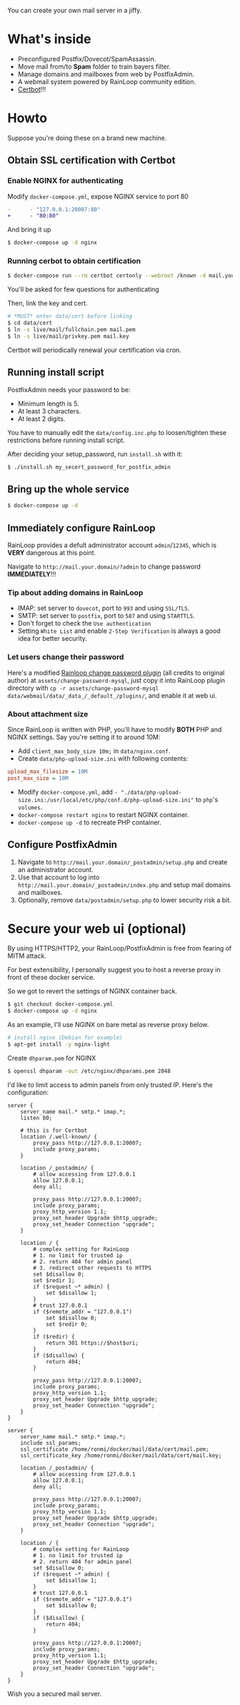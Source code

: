 You can create your own mail server in a jiffy.

# What's inside

* Preconfigured Postfix/Dovecot/SpamAssassin.
* Move mail from/to **Spam** folder to train bayers filter.
* Manage domains and mailboxes from web by PostfixAdmin.
* A webmail system powered by RainLoop community edition.
* [Certbot](https://letsencrypt.org)!!!

# Howto

Suppose you're doing these on a brand new machine.

## Obtain SSL certification with Certbot

### Enable NGINX for authenticating

Modify `docker-compose.yml`, expose NGINX service to port 80

```diff
-      - "127.0.0.1:20007:80"
+      - "80:80"
```

And bring it up

```sh
$ docker-compose up -d nginx
```

### Running cerbot to obtain certification

```sh
$ docker-compose run --rm certbot certonly --webroot /known -d mail.your.domain -d another.host -d another.domain --cert-name mail
```

You'll be asked for few questions for authenticating

Then, link the key and cert.

```sh
# *MUST* enter data/cert before linking
$ cd data/cert
$ ln -s live/mail/fullchain.pem mail.pem
$ ln -s live/mail/privkey.pem mail.key
```

Certbot will periodically renewal your certification via cron.

## Running install script

PostfixAdmin needs your password to be:

* Minimum length is 5.
* At least 3 characters.
* At least 2 digits.

You have to manually edit the `data/config.inc.php` to loosen/tighten these restrictions before running install script.

After deciding your setup_password, run `install.sh` with it:

```sh
$ ./install.sh my_secert_password_for_postfix_admin
```

## Bring up the whole service

```sh
$ docker-compose up -d
```

## Immediately configure RainLoop

RainLoop provides a defult administrator account `admin`/`12345`, which is **VERY** dangerous at this point.

Navigate to `http://mail.your.domain/?admin` to change password **IMMEDIATELY**!!!

### Tip about adding domains in RainLoop

- IMAP: set server to `dovecot`, port to `993` and using `SSL/TLS`.
- SMTP: set server to `postfix`, port to `587` and using `STARTTLS`.
- Don't forget to check the `Use authentication`
- Setting `White List` and enable `2-Step Verification` is always a good idea for better security.

### Let users change their password

Here's a modified [Rainloop change password plugin](https://github.com/sandrodz/rainloop-change-password-plugin-mysql) (all credits to original author) at `assets/change-password-mysql`, just copy it into RainLoop plugin directory with `cp -r assets/change-password-mysql data/webmail/data/_data_/_default_/plugins/`, and enable it at web ui.

### About attachment size

Since RainLoop is written with PHP, you'll have to modify **BOTH** PHP and NGINX settings. Say you're setting it to around 10M:

- Add `client_max_body_size 10m;` in `data/nginx.conf`.
- Create `data/php-upload-size.ini` with following contents:

```ini
upload_max_filesize = 10M
post_max_size = 10M
```

- Modify `docker-compose.yml`, add `- "./data/php-upload-size.ini:/usr/local/etc/php/conf.d/php-upload-size.ini"` to `php`'s `volumes`.
- `docker-compose restart nginx` to restart NGINX container.
- `docker-compose up -d` to recreate PHP container.

## Configure PostfixAdmin

1. Navigate to `http://mail.your.domain/_postadmin/setup.php` and create an administrator account.
2. Use that account to log into `http://mail.your.domain/_postadmin/index.php` and setup mail domains and mailboxes.
3. Optionally, remove `data/postadmin/setup.php` to lower security risk a bit.

# Secure your web ui (optional)

By using HTTPS/HTTP2, your RainLoop/PostfixAdmin is free from fearing of MITM attack.

For best extensibility, I personally suggest you to host a reverse proxy in front of these docker service.

So we got to revert the settings of NGINX container back.

```sh
$ git checkout docker-compose.yml
$ docker-compose up -d nginx
```

As an example, I'll use NGINX on bare metal as reverse proxy below.

```sh
# install nginx (Debian for example)
$ apt-get install -y nginx-light
```

Create `dhparam.pem` for NGINX

```sh
$ openssl dhparam -out /etc/nginx/dhparams.pem 2048
```

I'd like to limit access to admin panels from only trusted IP. Here's the configuration:

```nginx
server {
    server_name mail.* smtp.* imap.*;
    listen 80;

	# this is for Certbot
    location /.well-known/ {
        proxy_pass http://127.0.0.1:20007;
        include proxy_params;
    }

    location /_postadmin/ {
        # allow accessing from 127.0.0.1
        allow 127.0.0.1;
        deny all;

        proxy_pass http://127.0.0.1:20007;
        include proxy_params;
        proxy_http_version 1.1;
        proxy_set_header Upgrade $http_upgrade;
        proxy_set_header Connection "upgrade";
    }

    location / {
        # complex setting for RainLoop
        # 1. no limit for trusted ip
        # 2. return 404 for admin panel
        # 3. redirect other requests to HTTPS
        set $disallow 0;
        set $redir 1;
        if ($request ~* admin) {
            set $disallow 1;
        }
        # trust 127.0.0.1
        if ($remote_addr = "127.0.0.1")
            set $disallow 0;
            set $redir 0;
        }
        if ($redir) {
            return 301 https://$host$uri;
        }
        if ($disallow) {
            return 404;
        }

        proxy_pass http://127.0.0.1:20007;
        include proxy_params;
        proxy_http_version 1.1;
        proxy_set_header Upgrade $http_upgrade;
        proxy_set_header Connection "upgrade";
    }
}

server {
    server_name mail.* smtp.* imap.*;
    include ssl_params;
    ssl_certificate /home/ronmi/docker/mail/data/cert/mail.pem;
    ssl_certificate_key /home/ronmi/docker/mail/data/cert/mail.key;

    location /_postadmin/ {
        # allow accessing from 127.0.0.1
        allow 127.0.0.1;
        deny all;

        proxy_pass http://127.0.0.1:20007;
        include proxy_params;
        proxy_http_version 1.1;
        proxy_set_header Upgrade $http_upgrade;
        proxy_set_header Connection "upgrade";
    }
    
    location / {
        # complex setting for RainLoop
        # 1. no limit for trusted ip
        # 2. return 404 for admin panel
        set $disallow 0;
        if ($request ~* admin) {
            set $disallow 1;
        }
        # trust 127.0.0.1
        if ($remote_addr = "127.0.0.1")
            set $disallow 0;
        }
        if ($disallow) {
            return 404;
        }

        proxy_pass http://127.0.0.1:20007;
        include proxy_params;
        proxy_http_version 1.1;
        proxy_set_header Upgrade $http_upgrade;
        proxy_set_header Connection "upgrade";
    }
}
```

Wish you a secured mail server.
